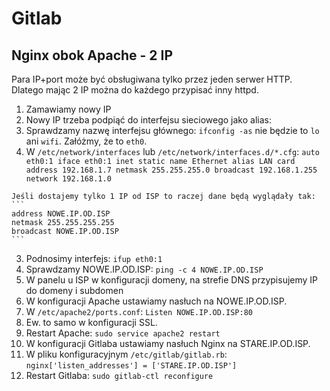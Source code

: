 # Gitlab

## Nginx obok Apache - 2 IP

Para IP+port może być obsługiwana tylko przez jeden serwer HTTP. Dlatego mając 2 IP można do każdego przypisać inny httpd.

1. Zamawiamy nowy IP
2. Nowy IP trzeba podpiąć do interfejsu sieciowego jako alias:
  1. Sprawdzamy nazwę interfejsu głównego:
    `ifconfig -as`
    nie będzie to `lo` ani `wifi`. Załóżmy, że to `eth0`.
  2. W `/etc/network/interfaces` lub `/etc/network/interfaces.d/*.cfg`:
    ```
    auto eth0:1
    iface eth0:1 inet static
    name Ethernet alias LAN card
    address 192.168.1.7
    netmask 255.255.255.0
    broadcast 192.168.1.255
    network 192.168.1.0
    ```

    Jeśli dostajemy tylko 1 IP od ISP to raczej dane będą wyglądały tak:
    ```
    address NOWE.IP.OD.ISP
    netmask 255.255.255.255
    broadcast NOWE.IP.OD.ISP
    ```
  3. Podnosimy interfejs:
    `ifup eth0:1`
  4. Sprawdzamy NOWE.IP.OD.ISP:
    `ping -c 4 NOWE.IP.OD.ISP`
3. W panelu u ISP w konfiguracji domeny, na strefie DNS przypisujemy IP do domeny i subdomen
4. W konfiguracji Apache ustawiamy nasłuch na NOWE.IP.OD.ISP.
  1. W `/etc/apache2/ports.conf`:
    `Listen NOWE.IP.OD.ISP:80`
  2. Ew. to samo w konfiguracji SSL.
  3. Restart Apache:
    `sudo service apache2 restart`
5. W konfiguracji Gitlaba ustawiamy nasłuch Nginx na STARE.IP.OD.ISP.
  1. W pliku konfiguracyjnym `/etc/gitlab/gitlab.rb`:
    `nginx['listen_addresses'] = ['STARE.IP.OD.ISP']`
  2. Restart Gitlaba:
    `sudo gitlab-ctl reconfigure`
